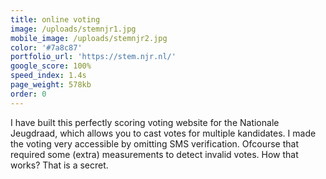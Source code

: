 ```yaml
---
title: online voting
image: /uploads/stemnjr1.jpg
mobile_image: /uploads/stemnjr2.jpg
color: '#7a8c87'
portfolio_url: 'https://stem.njr.nl/'
google_score: 100%
speed_index: 1.4s
page_weight: 578kb
order: 0
---
```


I have built this perfectly scoring voting website for the Nationale Jeugdraad, which allows you to cast votes for multiple kandidates. I made the voting very accessible by omitting SMS verification. Ofcourse that required some (extra) measurements to detect invalid votes. How that works? That is a secret.